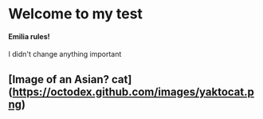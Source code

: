 # Welcome to my test
#### Emilia rules!
I didn't change anything important

## [Image of an Asian? cat] (https://octodex.github.com/images/yaktocat.png)
